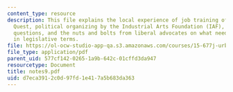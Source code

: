 ```yaml
---
content_type: resource
description: This file explains the local experience of job training offered by Project
  Quest, political organizing by the Industrial Arts Foundation (IAF), larger policy
  questions, and the nuts and bolts from liberal advocates on what needs to be done
  in legislative terms.
file: https://ol-ocw-studio-app-qa.s3.amazonaws.com/courses/15-677j-urban-labor-markets-and-employment-policy-spring-2005/d7eca3912c0d97fd1e417a5b683da363_notes9.pdf
file_type: application/pdf
parent_uid: 577cf142-0265-1a9b-642c-01cffd3da947
resourcetype: Document
title: notes9.pdf
uid: d7eca391-2c0d-97fd-1e41-7a5b683da363
---
```

